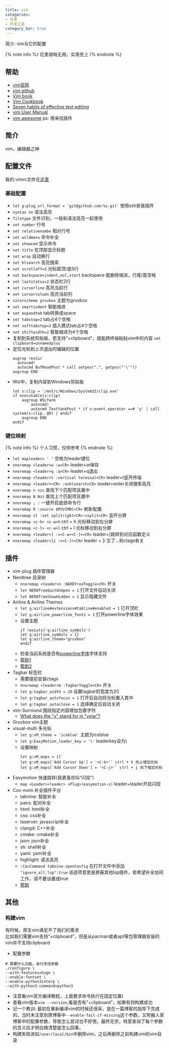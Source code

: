 ```yaml
---
title: vim
categories:
- 开发
- 开发工具
category_bar: true
---
```

简介: vim与它的配置
<!-- more -->
{% note info %}
花里胡哨无用，实用至上
{% endnote %}
## 帮助
* [vim官网](https://www.vim.org/)
* [vim github](https://github.com/vim/vim)
* [Vim book](https://www.truth.sk/vim/vimbook-OPL.pdf)
* [Vim Cookbook](http://www.oualline.com/vim-cook.html)
* [Seven habits of effective text editing](https://www.moolenaar.net/habits.html)
* [vim User Manual](http://www.eandem.co.uk/mrw/vim/usr_doc/index.html)
* [vim awesome](https://vimawesome.com/) ps: 用来找插件
## 简介
vim，编辑器之神
## 配置文件
我的.vimrc文件在[这里](https://github.com/dty2/dotfile/blob/main/vim/.vimrc)
### 基础配置
- `let g:plug_url_format = 'git@github.com:%s.git'` 使用ssh安装插件
- `syntax on` 语法高亮
- `filetype` 文件识别，一般和语法高亮一起使用
- `set number` 行号
- `set relativenumbe` 相对行号
- `set wildmenu` 命令补全
- `set showcmd` 显示命令
- `set title` 在顶部显示标题
- `set wrap` 自动换行
- `set hlsearch` 高亮搜索
- `set scrolloff=5` 光标距顶/底5行
- `set backspace=indent,eol,start` backspace 能删除缩进，行尾/首空格
- `set laststatus=2` 状态栏2行
- `set cursorline` 高亮当前行
- `set cursorcolumn` 高亮当前列
- `colorscheme gruvbox` 主题为gruvbox
- `set smartindent` 智能缩进
- `set expandtab` tab转换成space
- `set tabstop=2` tab占4个空格
- `set softtabstop=2` 插入模式tab占4个空格
- `set shiftwidth=2` 智能缩进为4个空格
- 复制到系统剪贴板，若支持"+clipboard"，就能跨终端粘贴vim中的内容
  `set clipboard=unnamedplus`
- 定位光标到上次退出时编辑的位置
  ```
  augrop resCur
    autocmd!
    autocmd BufReadPost * call setpos(".", getpos("'\'"))
  augroup END
  ```
- Wsl中，复制内容到Windows剪贴板
  ```
  let s:clip = '/mnt/c/Windows/System32/clip.exe'
  if executable(s:clip)
      augroup WSLYank
          autocmd!
          autocmd TextYankPost * if v:event.operator ==# 'y' | call system(s:clip, @0) | endif
      augroup END
  endif
  ```
### 键位映射
{% note info %}
个人习惯，仅供参考
{% endnote %}
- `let mapleader= ' '` 空格为leader键位
- `nnoremap <leader>w :w<CR>` leader+w保存
- `nnoremap <leader>q :q<CR>` leader+q退出
- `nnoremap <leader>t :vertical terminal<CR>` leader+t竖开终端
- `nnoremap <leader><CR> :nohlsearch<CR>` leader+enter关闭搜索高亮
- `nnoremap n nzz` 查找下个匹配项且置中
- `nnoremap N Nzz` 查找上个匹配项且置中
- `nnoremap ; :` 一键开启底部命令行
- `nnoremap R :source $MYVIMRC<CR>` 刷新配置
- `nnoremap sl :set splitright<CR>:vsplit<CR>` 竖开分屏
- `nnoremap <c-h> <c-w>h` ctrl + h 光标移动到左分屏
- `nnoremap <c-l> <c-w>l` ctrl + l 光标移动到右分屏  
- `nnoremap <leader>] :v<C-w><C-]><CR>` leader+]跳转到对应函数定义
- `nnoremap <leader>]i :v<C-]><CR>` leader + ]i  忘了...和ctags有关
## 插件
* vim-plug 插件管理器
* Nerdtree 目录树
  - `nnoremap <leader>n :NERDTreeToggle<CR>` 开关
  - `let NERDTreeQuitOnOpen = 1` 打开文件自动关闭
  - `let NERDTreeShowHidden = 1` 显示隐藏文件
* Airline & Airline Themes
  - `let g:airline#extensions#tabline#enabled = 1` 打开顶栏
  - `let g:airline_powerline_fonts = 1` 打开powerline字体效果
  - 设置主题
    ```
    if !exists('g:airline_symbols')
    let g:airline_symbols = {}
    let g:airline_theme="gruvbox"
    endif
    ```
  - 检查当前系统是否有[powerline字体](https://github.com/powerline/fonts)字体支持
  - [帮助1](https://www.youtube.com/watch?v=-r6Sj70Ziws)
  - [帮助2](https://tuckerchapman.com/posts/getting-started-vim-airline/)
* Tagbar 标签栏
  - 需要提前安装ctags
  - `nnoremap <leader>m :TagbarToggle<CR>` 开关
  - `let g:tagbar_width = 20` 设置tagbar的宽度为20
  - `let g:tagbar_autofocus = 1` 打开后自动将光标置入其中
  - `let g:tagbar_autoclose = 1` 选择确定后自动关闭
* vim-Surround 围绕指定内容增加包裹字符
  - [What does the "y" stand for in "ysiw"?](https://github.com/tpope/vim-surround/issues/128)
* Gruvbox vim主题
* visual-multi 多光标
  - `let g:vM_theme = 'iceblue'` 主题为iceblue
  - `let g:EasyMotion_leader_key = '\'` leaderkey设为\
  - 设置映射
    ```
    let g:vM_maps = {}`
    let g:vM_maps['Add Cursor Up'] = '<C-k>'` ctrl + k 向上增加光标
    let g:vM_maps['Add Cursor Down'] = '<C-j>'` ctrl + j 向下增加光标
    ```
* Easymotion 快速跳转(我更喜欢叫“闪现”)
  - `map <Leader><leader> <Plug>(easymotion-s)` leader+leader开启闪现
* Coc-nvim 补全插件平台
  - tabnine: 智能补全
  - pairs: 配对补全
  - html: html补全
  - css: css补全
  - tsserver: javascript补全
  - clangd: C++补全
  - cmake: cmake补全
  - json: json补全
  - sh: shell补全
  - yaml: yaml补全
  - highlight: 语法高亮
  - `:CocCommand tabnine.openConfig` 在打开文件中添加 `"ignore_all_lsp":true`
    该选项意思是屏蔽其他lsp插件，若希望补全协同工作，请不要设置成true
  - [帮助](https://github.com/neoclide/coc-tabnine/issues/24)
## 其他
### 构建vim
有时候，原生vim满足不了我们的需求  
比如我们需要vim支持“+clipboard”，但是从pacman或者apt等包管理器安装的vim并不支持clipboard  
- 配置参数
```
# 需要什么功能，自行添加参数
./configure \
--with-features=huge \
--enable-fontset \
--enable-python3interp \
--with-python3-command=python3
```
- 注意看vim官方编译教程，上面要求命令执行在固定位置)
- 查看vim版本`vim --version`,看是否有"+clipboard"，如果有则构建成功
- 记一个教训: 最初在重新编译vim的时候还很采，是在一篇博客的指导下完成的。当时未注意到原博客中`--enable-fail-if-missing`这个参数，又照搬人家博客中的配置参数，导致怎么尝试也不好使。最终无奈，特意查询了每个参数的含义后才明白搞清楚是怎么回事。
- 构建失败进如`/user/local/bin`中删除vim，之后再删除之前构建vim的vim目录
